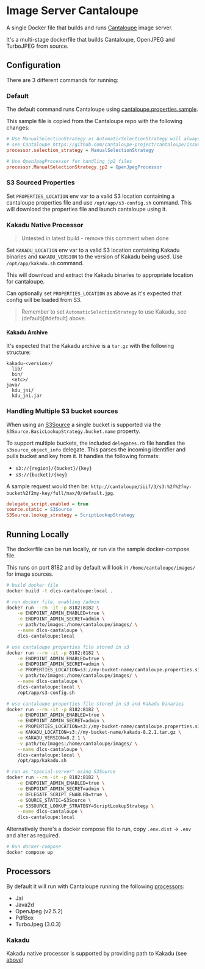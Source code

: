 # Image Server Cantaloupe

A single Docker file that builds and runs [Cantaloupe](https://cantaloupe-project.github.io/) image server.

It's a multi-stage dockerfile that builds Cantaloupe, OpenJPEG and TurboJPEG from source.

## Configuration

There are 3 different commands for running:

### Default

The default command runs Cantaloupe using [cantaloupe.properties.sample](cantaloupe.properties.sample).

This sample file is copied from the Cantaloupe repo with the following changes:

```ini
# Use ManualSelectionStrategy as AutomaticSelectionStrategy will always try and use Kakadu, 
# see Cantaloupe https://github.com/cantaloupe-project/cantaloupe/issues/559
processor.selection_strategy = ManualSelectionStrategy

# Use OpenJpegProcessor for handling jp2 files
processor.ManualSelectionStrategy.jp2 = OpenJpegProcessor
```

### S3 Sourced Properties

Set `PROPERTIES_LOCATION` env var to a valid S3 location containing a cantaloupe properties file and use `/opt/app/s3-config.sh` command. This will download the properties file and launch cantaloupe using it.

### Kakadu Native Processor

> Untested in latest build - remove this comment when done

Set `KAKADU_LOCATION` env var to a valid S3 location containing Kakadu binaries and `KAKADU_VERSION` to the version of Kakadu being used. Use `/opt/app/kakadu.sh` command. 

This will download and extract the Kakadu binaries to appropriate location for cantaloupe.

Can optionally set `PROPERTIES_LOCATION` as above as it's expected that config will be loaded from S3.

> Remember to set `AutomaticSelectionStrategy` to use Kakadu, see (default)[#default] above.

#### Kakadu Archive

It's expected that the Kakadu archive is a `tar.gz` with the following structure:

```
kakadu-<version>/
  lib/
  bin/
  <etc>/
java/
  kdu_jni/
  kdu_jni.jar
```

### Handling Multiple S3 bucket sources

When using an [S3Source](https://cantaloupe-project.github.io/manual/5.0/sources.html#S3Source) a single bucket is supported via the `S3Source.BasicLookupStrategy.bucket.name` property.

To support multiple buckets, the included `delegates.rb` file handles the `s3source_object_info` delegate. This parses the incoming identifier and pulls bucket and key from it. It handles the following formats:

* `s3://{region}/{bucket}/{key}`
* `s3://{bucket}/{key}`

A sample request would then be: `http://cantaloupe/iiif/3/s3:%2f%2fmy-bucket%2f2my-key/full/max/0/default.jpg`.

```ini
delegate_script.enabled = true
source.static = S3Source
S3Source.lookup_strategy = ScriptLookupStrategy
```

## Running Locally

The dockerfile can be run locally, or run via the sample docker-compose file.

This runs on port 8182 and by default will look in `/home/cantaloupe/images/` for image sources.

```bash
# build docker file
docker build -t dlcs-cantaloupe:local .

# run docker file, enabling /admin
docker run --rm -it -p 8182:8182 \
    -e ENDPOINT_ADMIN_ENABLED=true \
    -e ENDPOINT_ADMIN_SECRET=admin \
    -v path/to/images:/home/cantaloupe/images/ \
    --name dlcs-cantaloupe \
    dlcs-cantaloupe:local

# use cantaloupe properties file stored in s3
docker run --rm -it -p 8182:8182 \
    -e ENDPOINT_ADMIN_ENABLED=true \
    -e ENDPOINT_ADMIN_SECRET=admin \
    -e PROPERTIES_LOCATION=s3://my-bucket-name/cantaloupe.properties.s3 \
    -v path/to/images:/home/cantaloupe/images/ \
    --name dlcs-cantaloupe \
    dlcs-cantaloupe:local \
    /opt/app/s3-config.sh

# use cantaloupe properties file stored in s3 and Kakadu binaries
docker run --rm -it -p 8182:8182 \
    -e ENDPOINT_ADMIN_ENABLED=true \
    -e ENDPOINT_ADMIN_SECRET=admin \
    -e PROPERTIES_LOCATION=s3://my-bucket-name/cantaloupe.properties.s3 \
    -e KAKADU_LOCATION=s3://my-bucket-name/kakadu-8.2.1.tar.gz \
    -e KAKADU_VERSION=8.2.1 \
    -v path/to/images:/home/cantaloupe/images/ \
    --name dlcs-cantaloupe \
    dlcs-cantaloupe:local \
    /opt/app/kakadu.sh

# run as "special-server" using S3Source
docker run --rm -it -p 8182:8182 \
    -e ENDPOINT_ADMIN_ENABLED=true \
    -e ENDPOINT_ADMIN_SECRET=admin \
    -e DELEGATE_SCRIPT_ENABLED=true \
    -e SOURCE_STATIC=S3Source \
    -e S3SOURCE_LOOKUP_STRATEGY=ScriptLookupStrategy \
    --name dlcs-cantaloupe \
    dlcs-cantaloupe:local
```

Alternatively there's a docker compose file to run, copy `.env.dist` -> `.env` and alter as required.

```bash
# Run docker-compose
docker compose up
```

## Processors

By default it will run with Cantaloupe running the following [processors](https://cantaloupe-project.github.io/manual/5.0/processors.html):

* Jai
* Java2d
* OpenJpeg (v2.5.2)
* PdfBox
* TurboJpeg (3.0.3)

### Kakadu

Kakadu native processor is supported by providing path to Kakadu (see [above](#kakadu-native-processor))
